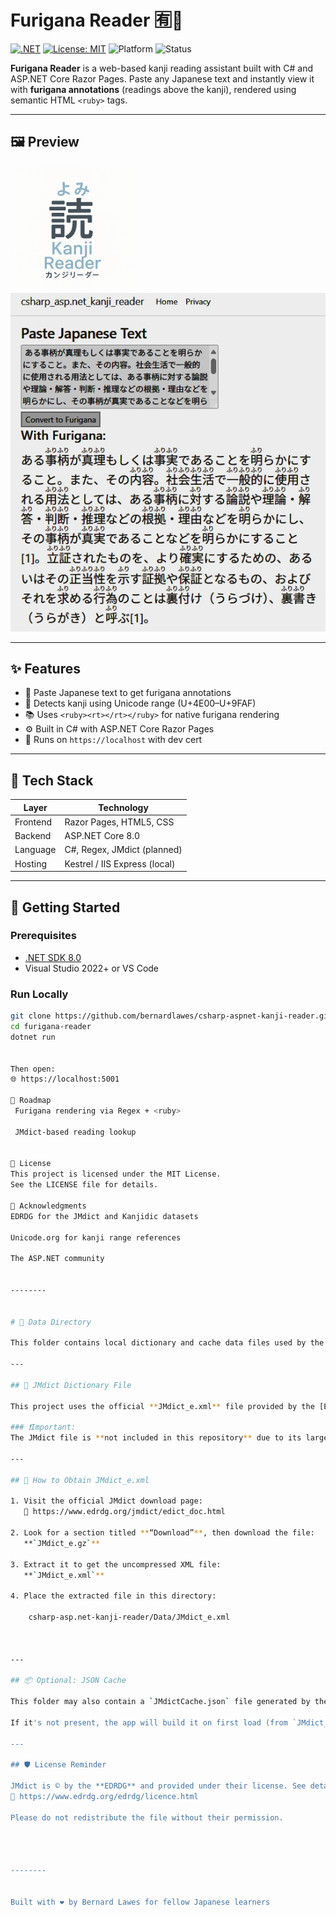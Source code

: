 ﻿# Furigana Reader 🈶📖

[![.NET](https://img.shields.io/badge/.NET-8.0-blue)](https://dotnet.microsoft.com/en-us/download/dotnet/8.0)
[![License: MIT](https://img.shields.io/badge/License-MIT-green.svg)](LICENSE)
![Platform](https://img.shields.io/badge/platform-ASP.NET%20Core%20Razor%20Pages-lightgrey)
![Status](https://img.shields.io/badge/status-in%20development-yellow)

**Furigana Reader** is a web-based kanji reading assistant built with C# and ASP.NET Core Razor Pages. Paste any Japanese text and instantly view it with **furigana annotations** (readings above the kanji), rendered using semantic HTML `<ruby>` tags.

---

## 🖼 Preview

<div align="left">
  <img src="docs/preview.png" alt="Kanji Reader Preview" width="200"/>
</div>
<div align="left">
  <img src="docs/screeenshot.jpg" alt="Kanji Reader Preview" width="600"/>
</div>


---

## ✨ Features

- 📝 Paste Japanese text to get furigana annotations
- 🧠 Detects kanji using Unicode range (U+4E00–U+9FAF)
- 📚 Uses `<ruby><rt></rt></ruby>` for native furigana rendering
- ⚙️ Built in C# with ASP.NET Core Razor Pages
- 🔐 Runs on `https://localhost` with dev cert

---

## 🔧 Tech Stack

| Layer     | Technology                    |
|-----------|-------------------------------|
| Frontend  | Razor Pages, HTML5, CSS       |
| Backend   | ASP.NET Core 8.0              |
| Language  | C#, Regex, JMdict (planned)   |
| Hosting   | Kestrel / IIS Express (local) |

---

## 🚀 Getting Started

### Prerequisites

- [.NET SDK 8.0](https://dotnet.microsoft.com/en-us/download/dotnet/8.0)
- Visual Studio 2022+ or VS Code

### Run Locally

```bash
git clone https://github.com/bernardlawes/csharp-aspnet-kanji-reader.git
cd furigana-reader
dotnet run


Then open:
🌐 https://localhost:5001

📅 Roadmap
 Furigana rendering via Regex + <ruby>

 JMdict-based reading lookup


📄 License
This project is licensed under the MIT License.
See the LICENSE file for details.

🙏 Acknowledgments
EDRDG for the JMdict and Kanjidic datasets

Unicode.org for kanji range references

The ASP.NET community


--------


# 📂 Data Directory

This folder contains local dictionary and cache data files used by the Kanji Reader web application.

---

## 📘 JMdict Dictionary File

This project uses the official **JMdict_e.xml** file provided by the [Electronic Dictionary Research and Development Group (EDRDG)](https://www.edrdg.org/).

### ❗️Important:
The JMdict file is **not included in this repository** due to its large size and licensing considerations.

---

## 🔽 How to Obtain JMdict_e.xml

1. Visit the official JMdict download page:  
   🔗 https://www.edrdg.org/jmdict/edict_doc.html

2. Look for a section titled **“Download”**, then download the file:  
   **`JMdict_e.gz`**

3. Extract it to get the uncompressed XML file:  
   **`JMdict_e.xml`**

4. Place the extracted file in this directory:  

	csharp-asp.net-kanji-reader/Data/JMdict_e.xml



---

## 📦 Optional: JSON Cache

This folder may also contain a `JMdictCache.json` file generated by the app to reduce startup time.

If it's not present, the app will build it on first load (from `JMdict_e.xml`).

---

## 🛡 License Reminder

JMdict is © by the **EDRDG** and provided under their license. See details at:  
🔗 https://www.edrdg.org/edrdg/licence.html

Please do not redistribute the file without their permission.




--------


Built with ❤️ by Bernard Lawes for fellow Japanese learners
